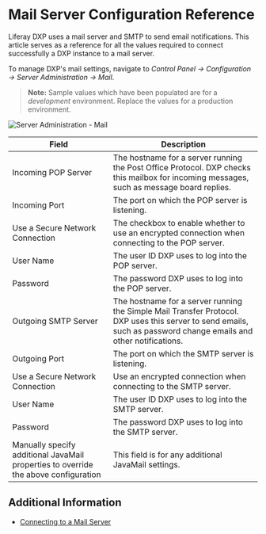 # Mail Server Configuration Reference

Liferay DXP uses a mail server and SMTP to send email notifications. This article serves as a reference for all the values required to connect successfully a DXP instance to a mail server.

To manage DXP's mail settings, navigate to *Control Panel &rarr; Configuration &rarr; Server Administration &rarr; Mail*.

<!-- screenshot -->

> **Note:** Sample values which have been populated are for a _development_ environment. Replace the values for a production environment.

<!-- Image broken; was not included. -->
![Server Administration - Mail](./mail-server-configuration-reference/images/01.png)

| Field | Description |
| --- | --- |
| Incoming POP Server | The hostname for a server running the Post Office Protocol. DXP checks this mailbox for incoming messages, such as message board replies. |
| Incoming Port | The port on which the POP server is listening. |
| Use a Secure Network Connection | The checkbox to enable whether to use an encrypted connection when connecting to the POP server. |
| User Name | The user ID DXP uses to log into the POP server. |
| Password | The password DXP uses to log into the POP server. |
| Outgoing SMTP Server | The hostname for a server running the Simple Mail Transfer Protocol. DXP uses this server to send emails, such as password change emails and other notifications. |
| Outgoing Port | The port on which the SMTP server is listening. |
| Use a Secure Network Connection | Use an encrypted connection when connecting to the SMTP server. |
| User Name | The user ID DXP uses to log into the SMTP server. |
| Password | The password DXP uses to log into the SMTP server. |
| Manually specify additional JavaMail properties to override the above configuration| This field is for any additional JavaMail settings. |

## Additional Information

* [Connecting to a Mail Server](../setting-up-liferay-dxp/connecting-to-a-mail-server.md)
